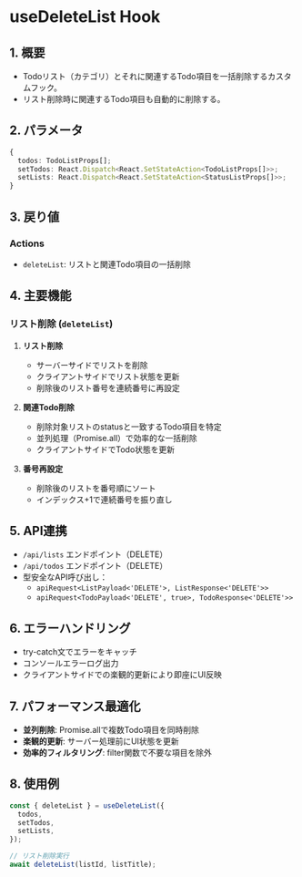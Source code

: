 # useDeleteList Hook

## 1. 概要

- Todoリスト（カテゴリ）とそれに関連するTodo項目を一括削除するカスタムフック。
- リスト削除時に関連するTodo項目も自動的に削除する。

## 2. パラメータ

```typescript
{
  todos: TodoListProps[];
  setTodos: React.Dispatch<React.SetStateAction<TodoListProps[]>>;
  setLists: React.Dispatch<React.SetStateAction<StatusListProps[]>>;
}
```

## 3. 戻り値

### Actions
- `deleteList`: リストと関連Todo項目の一括削除

## 4. 主要機能

### リスト削除 (`deleteList`)
1. **リスト削除**
   - サーバーサイドでリストを削除
   - クライアントサイドでリスト状態を更新
   - 削除後のリスト番号を連続番号に再設定

2. **関連Todo削除**
   - 削除対象リストのstatusと一致するTodo項目を特定
   - 並列処理（Promise.all）で効率的な一括削除
   - クライアントサイドでTodo状態を更新

3. **番号再設定**
   - 削除後のリストを番号順にソート
   - インデックス+1で連続番号を振り直し

## 5. API連携

- `/api/lists` エンドポイント（DELETE）
- `/api/todos` エンドポイント（DELETE）
- 型安全なAPI呼び出し：
  - `apiRequest<ListPayload<'DELETE'>, ListResponse<'DELETE'>>`
  - `apiRequest<TodoPayload<'DELETE', true>, TodoResponse<'DELETE'>>`

## 6. エラーハンドリング

- try-catch文でエラーをキャッチ
- コンソールエラーログ出力
- クライアントサイドでの楽観的更新により即座にUI反映

## 7. パフォーマンス最適化

- **並列削除**: Promise.allで複数Todo項目を同時削除
- **楽観的更新**: サーバー処理前にUI状態を更新
- **効率的フィルタリング**: filter関数で不要な項目を除外

## 8. 使用例

```typescript
const { deleteList } = useDeleteList({
  todos,
  setTodos,
  setLists,
});

// リスト削除実行
await deleteList(listId, listTitle);
```